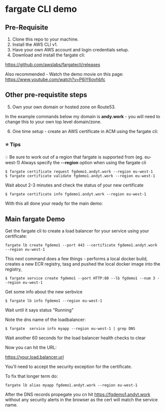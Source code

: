 # fargate CLI demo

## Pre-Requisite

1. Clone this repo to your machine. 
2. Install the AWS CLI v1.
3. Have your own AWS account and login credentials setup.
4. Download and install the fargate cli:

https://github.com/awslabs/fargatecli/releases

Also recommended - Watch the demo movie on this page:
https://www.youtube.com/watch?v=P6iY6ovhbfc


## Other pre-requistite steps

5. Own your own domain or hosted zone on Route53.

In the example commands below my domain is **andy.work** - you will need to change this to your own top level domain/zone.

6. One time setup - create an AWS certificate in ACM using the fargate cli:

### :star: Tips
:bulb: Be sure to work out of a region that fargate is supported from (eg. eu-west-1)
Always specify the **--region** option when using the fargate cli 

```console
$ fargate certificate request fgdemo1.andyt.work --region eu-west-1
$ fargate certificate validate fgdemo1.andyt.work --region eu-west-1
```

Wait about 2-3 minutes and check the status of your new certificate

```console
$ fargate certificate info fgdemo1.andyt.work --region eu-west-1
```

With this all done your ready for the main demo:


## Main fargate Demo

Get the fargate cli to create a load balancer for your service using your certificate:

```console
fargate lb create fgdemo1 --port 443 --certificate fgdemo1.andyt.work --region eu-west-1
```

This next command does a few things - performs a local docker build, creates a new ECR registry, tasg and pushed the local docker image into the registry, 

```console
$ fargate service create fgdemo1 --port HTTP:80 --lb fgdemo1 --num 3 --region eu-west-1
```

Get some info about the new serbvice
```console
$ fargate lb info fgdemo1 --region eu-west-1
```

Wait until it says status "Running"

Note the dns name of the loadbalancer:

```
$ fargate  service info myapp --region eu-west-1 | grep DNS
```

Wait another 60 seconds for the load balancer health checks to clear

Now you can hit the URL:

https://your.load.balancer.url

You'll need to accept the security exception for the certificate.

To fix that longer term do:

```console
fargate lb alias myapp fgdemo1.andyt.work --region eu-west-1
```

After the DNS records propegate you cn hit https://fgdemo1.andyt.work  without any security alerts in the browser as the cert will match the service name.


